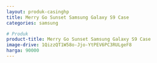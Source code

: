```yaml
---
layout: produk-casinghp
title: Merry Go Sunset Samsung Galaxy S9 Case
categories: samsung

# Produk
product-title: Merry Go Sunset Samsung Galaxy S9 Case
image-drive: 1QizzQT1W58o-Jjo-YtPEV6PC3RULgeF8
harga: 90000
---
```

